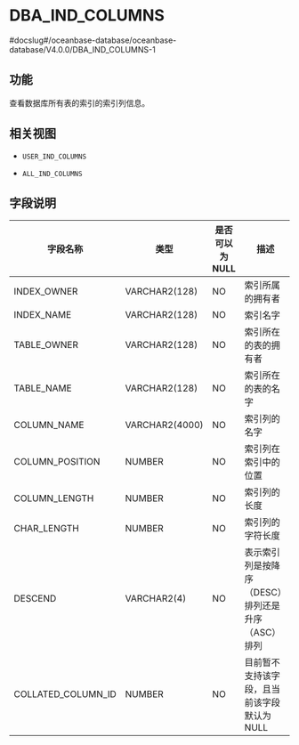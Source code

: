 DBA_IND_COLUMNS 
====================================
#docslug#/oceanbase-database/oceanbase-database/V4.0.0/DBA_IND_COLUMNS-1


功能 
-----------

查看数据库所有表的索引的索引列信息。

相关视图 
-------------

* `USER_IND_COLUMNS`

  

* `ALL_IND_COLUMNS`

  




字段说明 
-------------



|      **字段名称**      |     **类型**     | **是否可以为 NULL** |            **描述**            |
|--------------------|----------------|----------------|------------------------------|
| INDEX_OWNER        | VARCHAR2(128)  | NO             | 索引所属的拥有者                     |
| INDEX_NAME         | VARCHAR2(128)  | NO             | 索引名字                         |
| TABLE_OWNER        | VARCHAR2(128)  | NO             | 索引所在的表的拥有者                   |
| TABLE_NAME         | VARCHAR2(128)  | NO             | 索引所在的表的名字                    |
| COLUMN_NAME        | VARCHAR2(4000) | NO             | 索引列的名字                       |
| COLUMN_POSITION    | NUMBER         | NO             | 索引列在索引中的位置                   |
| COLUMN_LENGTH      | NUMBER         | NO             | 索引列的长度                       |
| CHAR_LENGTH        | NUMBER         | NO             | 索引列的字符长度                     |
| DESCEND            | VARCHAR2(4)    | NO             | 表示索引列是按降序（DESC）排列还是升序（ASC）排列 |
| COLLATED_COLUMN_ID | NUMBER         | NO             | 目前暂不支持该字段，且当前该字段默认为 NULL                             |



